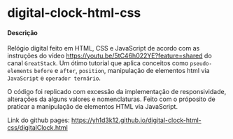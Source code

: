 # digital-clock-html-css

#### Descrição
Relógio digital feito em HTML, CSS e JavaScript de acordo com as instruções do vídeo https://youtu.be/5tC46h022YE?feature=shared do canal `GreatStack`. Um ótimo tutorial que aplica conceitos como `pseudo-elements` `before` e `after`, `position`, manipulação de elementos html via `JavaScript` e `operador ternário`.

O código foi replicado com excessão da implementação de responsividade, alterações da alguns valores e nomenclaturas. Feito com o próposito de praticar a manipulação de elementos HTML via JavaScript.

Link do github pages: https://yh1d3k12.github.io/digital-clock-html-css/digitalClock.html
